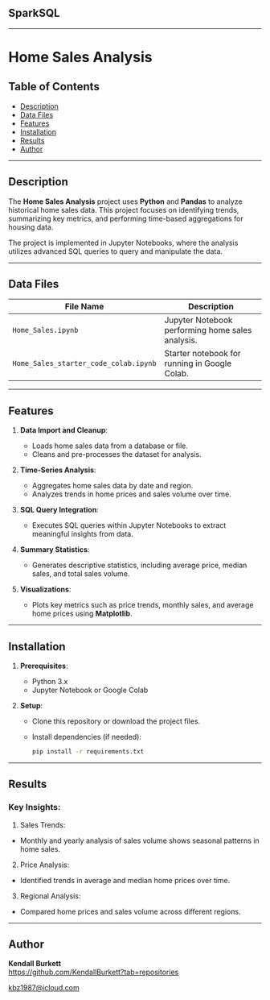 ## SparkSQL
---

# Home Sales Analysis

## Table of Contents
- [Description](#description)
- [Data Files](#data-files)
- [Features](#features)
- [Installation](#installation)
- [Results](#results)
- [Author](#author)

---

## Description

The **Home Sales Analysis** project uses **Python** and **Pandas** to analyze historical home sales data. This project focuses on identifying trends, summarizing key metrics, and performing time-based aggregations for housing data.

The project is implemented in Jupyter Notebooks, where the analysis utilizes advanced SQL queries to query and manipulate the data.

---

## Data Files

| File Name                          | Description                                          |
|------------------------------------|------------------------------------------------------|
| `Home_Sales.ipynb`                 | Jupyter Notebook performing home sales analysis.     |
| `Home_Sales_starter_code_colab.ipynb` | Starter notebook for running in Google Colab.         |

---

## Features

1. **Data Import and Cleanup**:
   - Loads home sales data from a database or file.
   - Cleans and pre-processes the dataset for analysis.

2. **Time-Series Analysis**:
   - Aggregates home sales data by date and region.
   - Analyzes trends in home prices and sales volume over time.

3. **SQL Query Integration**:
   - Executes SQL queries within Jupyter Notebooks to extract meaningful insights from data.

4. **Summary Statistics**:
   - Generates descriptive statistics, including average price, median sales, and total sales volume.

5. **Visualizations**:
   - Plots key metrics such as price trends, monthly sales, and average home prices using **Matplotlib**.

---

## Installation

1. **Prerequisites**:
   - Python 3.x
   - Jupyter Notebook or Google Colab

2. **Setup**:
   - Clone this repository or download the project files.
     
   - Install dependencies (if needed):
     ```bash
     pip install -r requirements.txt
     ```
---

## Results

### Key Insights:

1.	Sales Trends:
* Monthly and yearly analysis of sales volume shows seasonal patterns in home sales.
2.	Price Analysis:
* Identified trends in average and median home prices over time.
3.	Regional Analysis:
* Compared home prices and sales volume across different regions.
---

## Author

**Kendall Burkett**  
https://github.com/KendallBurkett?tab=repositories
 
kbz1987@icloud.com